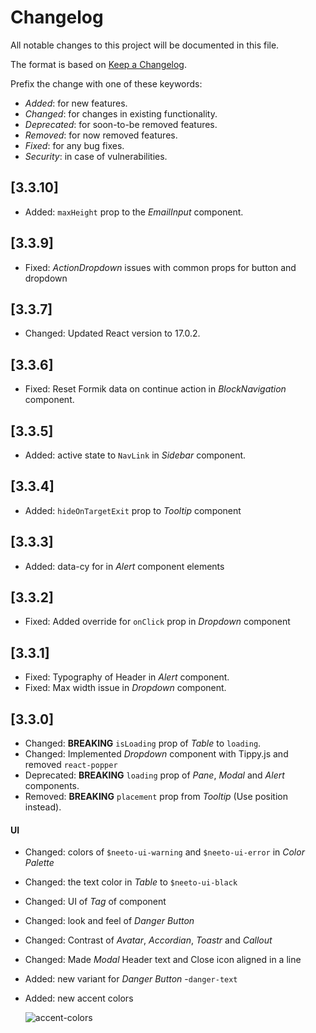 <!---

------- FOLLOW THESE WHILE ADDING AN ENTRY ------

** Add BREAKING keyword in bold for changes which could potentially break the component, eg: **BREAKING**
** Represent a component name in italics, eg: _Modal_
** Enclose a prop name in double backticks, eg: `isLoading`
** Represent a version as second level heading and write the version number inside a square bracket, eg: ##  [3.3.2]

--->

# Changelog

All notable changes to this project will be documented in this file.

The format is based on [Keep a Changelog](https://keepachangelog.com/en/1.0.0/).

Prefix the change with one of these keywords:

- _Added_: for new features.
- _Changed_: for changes in existing functionality.
- _Deprecated_: for soon-to-be removed features.
- _Removed_: for now removed features.
- _Fixed_: for any bug fixes.
- _Security_: in case of vulnerabilities.


## [3.3.10]

- Added: `maxHeight` prop to the _EmailInput_ component.

## [3.3.9]

- Fixed: _ActionDropdown_ issues with common props for button and dropdown

## [3.3.7]

- Changed: Updated React version to 17.0.2.

## [3.3.6]

- Fixed: Reset Formik data on continue action in _BlockNavigation_ component.

## [3.3.5]

- Added: active state to `NavLink` in _Sidebar_ component.

## [3.3.4]

- Added: `hideOnTargetExit` prop to _Tooltip_ component

## [3.3.3]

- Added: data-cy for in _Alert_ component elements

## [3.3.2]

- Fixed: Added override for `onClick` prop in _Dropdown_ component

## [3.3.1]

- Fixed: Typography of Header in _Alert_ component.
- Fixed: Max width issue in _Dropdown_ component.

## [3.3.0]

- Changed: **BREAKING** `isLoading` prop of _Table_ to `loading`.
- Changed: Implemented _Dropdown_ component with Tippy.js and removed `react-popper`
- Deprecated: **BREAKING** `loading` prop of _Pane_, _Modal_ and _Alert_ components.
- Removed: **BREAKING** `placement` prop from _Tooltip_ (Use position instead).

#### UI

- Changed: colors of `$neeto-ui-warning` and `$neeto-ui-error` in _Color Palette_
- Changed: the text color in _Table_ to `$neeto-ui-black`
- Changed: UI of _Tag_ of component
- Changed: look and feel of _Danger Button_
- Changed: Contrast of _Avatar_, _Accordian_, _Toastr_ and _Callout_
- Changed: Made _Modal_ Header text and Close icon aligned in a line

- Added: new variant for _Danger Button_ -`danger-text`
- Added: new accent colors

  ![accent-colors](https://user-images.githubusercontent.com/48869249/160755429-d2830f42-3086-4cbe-b9f5-4f0bca4f1a32.png)
